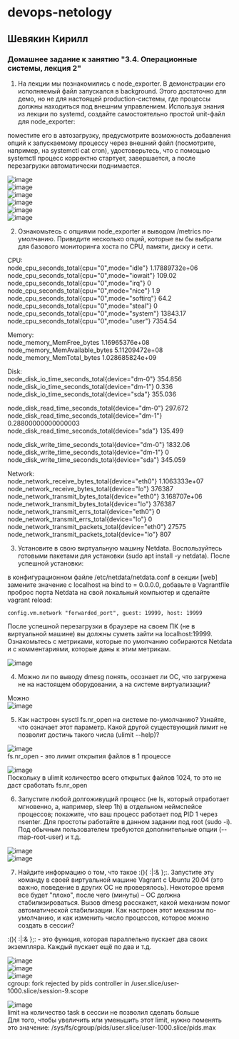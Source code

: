 # devops-netology  
## Шевякин Кирилл  

### Домашнее задание к занятию "3.4. Операционные системы, лекция 2"
  
1) На лекции мы познакомились с node_exporter. В демонстрации его исполняемый файл запускался в background. Этого достаточно для демо, но не для настоящей production-системы, где процессы должны находиться под внешним управлением. Используя знания из лекции по systemd, создайте самостоятельно простой unit-файл для node_exporter:

поместите его в автозагрузку,
предусмотрите возможность добавления опций к запускаемому процессу через внешний файл (посмотрите, например, на systemctl cat cron),
удостоверьтесь, что с помощью systemctl процесс корректно стартует, завершается, а после перезагрузки автоматически поднимается.

![image](https://user-images.githubusercontent.com/93198418/151307958-94f8468b-8d81-46c8-9897-e3e72ad0341b.png)  
![image](https://user-images.githubusercontent.com/93198418/151311426-aa649670-3fa8-445a-8dad-483b8885a54f.png)  
![image](https://user-images.githubusercontent.com/93198418/150731433-c0b51763-a46f-40ec-96c0-0cec85dd1ca1.png)  
![image](https://user-images.githubusercontent.com/93198418/150731558-0e5d8541-e06d-4405-a0d1-ed1f70022cf6.png)  
![image](https://user-images.githubusercontent.com/93198418/150731635-25bd9bb7-dc59-46ac-aec0-c10fd80de034.png)  
![image](https://user-images.githubusercontent.com/93198418/150731722-19031a91-ca8b-47ca-ae2f-cc2c63cbefaf.png)  

2) Ознакомьтесь с опциями node_exporter и выводом /metrics по-умолчанию. Приведите несколько опций, которые вы бы выбрали для базового мониторинга хоста по CPU, памяти, диску и сети.  

CPU:  
node_cpu_seconds_total{cpu="0",mode="idle"} 1.17889732e+06  
node_cpu_seconds_total{cpu="0",mode="iowait"} 109.02  
node_cpu_seconds_total{cpu="0",mode="irq"} 0  
node_cpu_seconds_total{cpu="0",mode="nice"} 1.9  
node_cpu_seconds_total{cpu="0",mode="softirq"} 64.2  
node_cpu_seconds_total{cpu="0",mode="steal"} 0  
node_cpu_seconds_total{cpu="0",mode="system"} 13843.17  
node_cpu_seconds_total{cpu="0",mode="user"} 7354.54  

Memory:  
node_memory_MemFree_bytes 1.16965376e+08  
node_memory_MemAvailable_bytes 5.11209472e+08  
node_memory_MemTotal_bytes 1.028685824e+09  

Disk:  
node_disk_io_time_seconds_total{device="dm-0"} 354.856  
node_disk_io_time_seconds_total{device="dm-1"} 0.336  
node_disk_io_time_seconds_total{device="sda"} 355.036  

node_disk_read_time_seconds_total{device="dm-0"} 297.672  
node_disk_read_time_seconds_total{device="dm-1"} 0.28800000000000003  
node_disk_read_time_seconds_total{device="sda"} 135.499  

node_disk_write_time_seconds_total{device="dm-0"} 1832.06  
node_disk_write_time_seconds_total{device="dm-1"} 0  
node_disk_write_time_seconds_total{device="sda"} 345.059  

Network:  
node_network_receive_bytes_total{device="eth0"} 1.1063333e+07  
node_network_receive_bytes_total{device="lo"} 376387  
node_network_transmit_bytes_total{device="eth0"} 3.168707e+06  
node_network_transmit_bytes_total{device="lo"} 376387  
node_network_transmit_errs_total{device="eth0"} 0  
node_network_transmit_errs_total{device="lo"} 0  
node_network_transmit_packets_total{device="eth0"} 27575  
node_network_transmit_packets_total{device="lo"} 807  

3) Установите в свою виртуальную машину Netdata. Воспользуйтесь готовыми пакетами для установки (sudo apt install -y netdata). После успешной установки:

в конфигурационном файле /etc/netdata/netdata.conf в секции [web] замените значение с localhost на bind to = 0.0.0.0,
добавьте в Vagrantfile проброс порта Netdata на свой локальный компьютер и сделайте vagrant reload:  
```
config.vm.network "forwarded_port", guest: 19999, host: 19999  
```  
После успешной перезагрузки в браузере на своем ПК (не в виртуальной машине) вы должны суметь зайти на localhost:19999. Ознакомьтесь с метриками, которые по умолчанию собираются Netdata и с комментариями, которые даны к этим метрикам.  

![image](https://user-images.githubusercontent.com/93198418/150759298-0137d4d6-e834-4326-a724-d756fe909222.png)  

4) Можно ли по выводу dmesg понять, осознает ли ОС, что загружена не на настоящем оборудовании, а на системе виртуализации?

Можно  
![image](https://user-images.githubusercontent.com/93198418/150760492-cc0aeb20-f6bb-45f5-8078-09b45f50e7f3.png)  

5) Как настроен sysctl fs.nr_open на системе по-умолчанию? Узнайте, что означает этот параметр. Какой другой существующий лимит не позволит достичь такого числа (ulimit --help)?

![image](https://user-images.githubusercontent.com/93198418/150761208-ded9de2e-4085-431c-8543-be5e0ae3b709.png)  
fs.nr_open - это лимит открытия файлов в 1 процессе

![image](https://user-images.githubusercontent.com/93198418/150762481-cc3b4dae-c1cb-422d-966a-00bda48fb2a8.png)  
Поскольку в ulimit количество всего открытых файлов 1024, то это не даст сработать fs.nr_open

6) Запустите любой долгоживущий процесс (не ls, который отработает мгновенно, а, например, sleep 1h) в отдельном неймспейсе процессов; покажите, что ваш процесс работает под PID 1 через nsenter. Для простоты работайте в данном задании под root (sudo -i). Под обычным пользователем требуются дополнительные опции (--map-root-user) и т.д.

![image](https://user-images.githubusercontent.com/93198418/150772857-249ebd89-4a5b-48e2-836b-769c9199efb6.png)  
![image](https://user-images.githubusercontent.com/93198418/150772914-89afa0e4-bea6-44b3-a874-f3f70184cde9.png)  

7) Найдите информацию о том, что такое :(){ :|:& };:. Запустите эту команду в своей виртуальной машине Vagrant с Ubuntu 20.04 (это важно, поведение в других ОС не проверялось). Некоторое время все будет "плохо", после чего (минуты) – ОС должна стабилизироваться. Вызов dmesg расскажет, какой механизм помог автоматической стабилизации. Как настроен этот механизм по-умолчанию, и как изменить число процессов, которое можно создать в сессии?

:(){ :|:& };: - это функция, которая параллельно пускает два своих экземпляра. Каждый пускает ещё по два и т.д.

![image](https://user-images.githubusercontent.com/93198418/150776011-ae54589a-8ad1-45ba-8e2e-bff7e09f3a97.png)  
![image](https://user-images.githubusercontent.com/93198418/150781023-e43d3302-2f12-4f03-b97a-1e1d323aa509.png)  
![image](https://user-images.githubusercontent.com/93198418/150781639-15d15cc4-848c-49aa-98d0-21dd3e1653b4.png)  
cgroup: fork rejected by pids controller in /user.slice/user-1000.slice/session-9.scope  

![image](https://user-images.githubusercontent.com/93198418/150781255-c083ddc4-3f86-436d-afde-1c17dd1faf85.png)  
limit на количество task в сессии не позволил сделать больше  
Для того, чтобы увеличить или уменьшить этот limit, нужно поменять это значение: /sys/fs/cgroup/pids/user.slice/user-1000.slice/pids.max  





